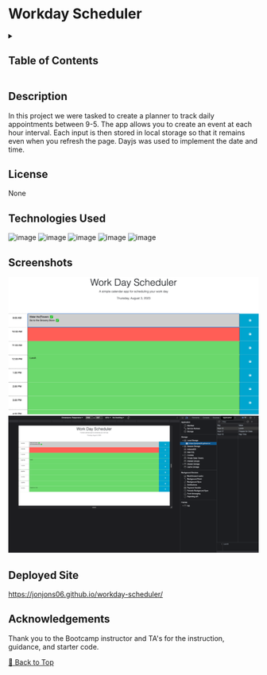 # Workday Scheduler

<details>
    <summary><h2>Table of Contents</h2></summary>

- [Workday Scheduler](#workday-scheduler)
  - [Description](#description)
  - [License](#license)
  - [Technologies Used](#technologies-used)
  - [Screenshots](#screenshots)
  - [Deployed Site](#deployed-site)
  - [Acknowledgements](#acknowledgements)

</details>

## Description

In this project we were tasked to create a planner to track daily appointments between 9-5. The app allows you to create an event at each hour interval.
Each input is then stored in local storage so that it remains even when you refresh the page. Dayjs was used to implement the date and time.

## License

None

## Technologies Used

![image](https://img.shields.io/badge/HTML-239120?style=for-the-badge&logo=html5&logoColor=white) ![image](https://img.shields.io/badge/CSS-239120?&style=for-the-badge&logo=css3&logoColor=white) ![image](https://img.shields.io/badge/JavaScript-F7DF1E?style=for-the-badge&logo=javascript&logoColor=black) ![image](https://img.shields.io/badge/Bootstrap-563D7C?style=for-the-badge&logo=bootstrap&logoColor=white) ![image](https://img.shields.io/badge/jQuery-0769AD?style=for-the-badge&logo=jquery&logoColor=white)

## Screenshots

![image](./Assets/images/Screenshot%202023-08-03%20at%2010.45.55%20AM.png) ![image](./Assets/images/Screenshot%202023-08-03%20at%2010.50.57%20AM.png)

## Deployed Site

<https://jonjons06.github.io/workday-scheduler/>

## Acknowledgements

Thank you to the Bootcamp instructor and TA's for the instruction, guidance, and starter code.

[🔼 Back to Top](#workday-scheduler)
